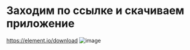 # Заходим по ссылке и скачиваем приложение
https://element.io/download
![image](https://github.com/user-attachments/assets/aba1761b-3488-4f7b-833f-705cbc744472)






